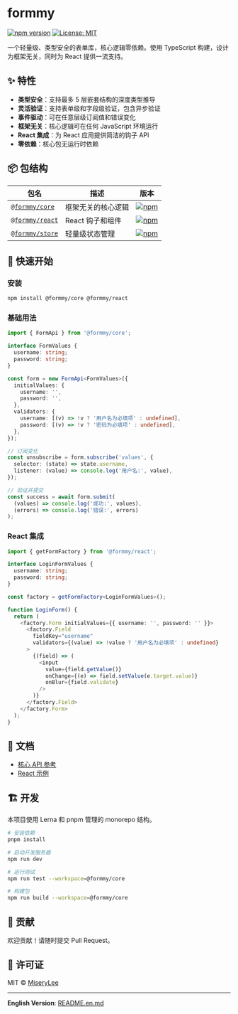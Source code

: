 # formmy

[![npm version](https://img.shields.io/npm/v/@formmy/core.svg)](https://www.npmjs.com/package/@formmy/core)
[![License: MIT](https://img.shields.io/badge/License-MIT-yellow.svg)](https://opensource.org/licenses/MIT)

一个轻量级、类型安全的表单库，核心逻辑零依赖。使用 TypeScript 构建，设计为框架无关，同时为 React 提供一流支持。

## ✨ 特性

- **类型安全**：支持最多 5 层嵌套结构的深度类型推导
- **灵活验证**：支持表单级和字段级验证，包含异步验证
- **事件驱动**：可在任意层级订阅值和错误变化
- **框架无关**：核心逻辑可在任何 JavaScript 环境运行
- **React 集成**：为 React 应用提供简洁的钩子 API
- **零依赖**：核心包无运行时依赖

## 📦 包结构

| 包名 | 描述 | 版本 |
|---------|-------------|---------|
| [`@formmy/core`](packages/core) | 框架无关的核心逻辑 | [![npm](https://img.shields.io/npm/v/@formmy/core.svg)](https://www.npmjs.com/package/@formmy/core) |
| [`@formmy/react`](packages/react) | React 钩子和组件 | [![npm](https://img.shields.io/npm/v/@formmy/react.svg)](https://www.npmjs.com/package/@formmy/react) |
| [`@formmy/store`](packages/store) | 轻量级状态管理 | [![npm](https://img.shields.io/npm/v/@formmy/store.svg)](https://www.npmjs.com/package/@formmy/store) |

## 🚀 快速开始

### 安装

```bash
npm install @formmy/core @formmy/react
```

### 基础用法

```typescript
import { FormApi } from '@formmy/core';

interface FormValues {
  username: string;
  password: string;
}

const form = new FormApi<FormValues>({
  initialValues: {
    username: '',
    password: '',
  },
  validators: {
    username: [(v) => !v ? '用户名为必填项' : undefined],
    password: [(v) => !v ? '密码为必填项' : undefined],
  },
});

// 订阅变化
const unsubscribe = form.subscribe('values', {
  selector: (state) => state.username,
  listener: (value) => console.log('用户名:', value),
});

// 验证并提交
const success = await form.submit(
  (values) => console.log('成功:', values),
  (errors) => console.log('错误:', errors)
);
```

### React 集成

```typescript
import { getFormFactory } from '@formmy/react';

interface LoginFormValues {
  username: string;
  password: string;
}

const factory = getFormFactory<LoginFormValues>();

function LoginForm() {
  return (
    <factory.Form initialValues={{ username: '', password: '' }}>
      <factory.Field
        fieldKey="username"
        validators={(value) => !value ? '用户名为必填项' : undefined}
      >
        {(field) => (
          <input
            value={field.getValue()}
            onChange={(e) => field.setValue(e.target.value)}
            onBlur={field.validate}
          />
        )}
      </factory.Field>
    </factory.Form>
  );
}
```

## 📖 文档

- [核心 API 参考](packages/core/README.md)
- [React 示例](packages/example/src/examples/)

## 🏗️ 开发

本项目使用 Lerna 和 pnpm 管理的 monorepo 结构。

```bash
# 安装依赖
pnpm install

# 启动开发服务器
npm run dev

# 运行测试
npm run test --workspace=@formmy/core

# 构建包
npm run build --workspace=@formmy/core
```

## 🤝 贡献

欢迎贡献！请随时提交 Pull Request。

## 📄 许可证

MIT © [MiseryLee](https://github.com/miserylee)

---

**English Version**: [README.en.md](README.en.md)
